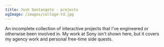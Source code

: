 ```yaml
---
title: Josh Santangelo - projects
ogImage: /images/collage-td.jpg
---
```


An incomplete collection of interactive projects that I've engineered or otherwise been involved in. My work at Sony isn't shown here, but it covers my agency work and personal free-time side quests.
